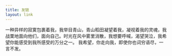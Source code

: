 ```yaml
---
title: 友链
layout: link
---
```

一种异样的寂寞包裹着我，我举目青山，青山稻田凝望着我，凝视着我的灵魂，我战栗地面向他们，面向自己。时光在风中雾里消散，我想要呼喊，渴望哭泣，我希望你能感受到我所感受的万分之一。
我希望，你走向我，即使你也词穷语尽，一言不发。